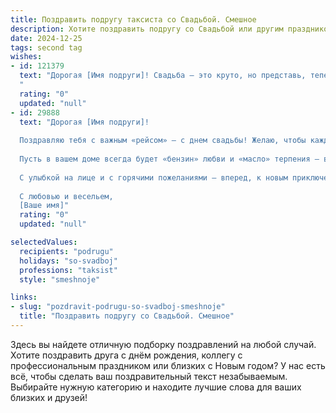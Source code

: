 ```yaml
---
title: Поздравить подругу таксиста со Свадьбой. Смешное
description: Хотите поздравить подругу со Свадьбой или другим праздником? Наш ИИ создаст незабываемое поздравление, а вы обязательно выделитесь среди других.  
date: 2024-12-25
tags: second tag
wishes:
- id: 121379
  text: "Дорогая [Имя подруги]! Свадьба – это круто, но представь, теперь вместо пассажиров ты будешь возить мужа!  Надеюсь, он будет платить чаевые лучше, чем среднестатистический клиент, и не будет указывать тебе, по какому маршруту ехать.  Горько! (и пусть этот \"горько\" будет только один раз, а то вы с женихом потом весь медовый месяц в пробках проторчите!)  Счастья вам, море любви и  …  чтобы ваш семейный автомобиль всегда был заправлен до полного бака!
  "
  rating: "0"
  updated: "null"
- id: 29888
  text: "Дорогая [Имя подруги]!
  
  Поздравляю тебя с важным «рейсом» — с днем свадьбы! Желаю, чтобы каждый ваш путь был ровным, а дороги — без пробок и ям! Пусть ваш брак будет как самый удобный такси: всегда с комфортом, по любым маршрутам и с предсказуемым тарифом на счастье!
  
  Пусть в вашем доме всегда будет «бензин» любви и «масло» терпения — ведь, как опытный таксист, ты знаешь, что иногда поездка не бывает легкой, но главное — добраться до цели!
  
  С улыбкой на лице и с горячими пожеланиями — вперед, к новым приключениям в жизни, и пусть на каждом светофоре будет зеленый свет!
  
  С любовью и весельем,
  [Ваше имя]"
  rating: "0"
  updated: "null"

selectedValues:
  recipients: "podrugu"
  holidays: "so-svadboj"
  professions: "taksist"
  style: "smeshnoje"

links:
- slug: "pozdravit-podrugu-so-svadboj-smeshnoje"
  title: "Поздравить подругу со Свадьбой. Смешное"
---
```


Здесь вы найдете отличную подборку поздравлений на любой случай.
Хотите поздравить друга с днём рождения, коллегу с профессиональным праздником или близких с Новым годом? У нас есть всё, чтобы сделать ваш поздравительный текст незабываемым. Выбирайте нужную категорию и находите лучшие слова для ваших близких и друзей!
